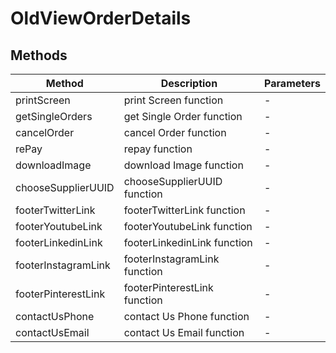 # OldViewOrderDetails

## Methods

<!-- @vuese:OldViewOrderDetails:methods:start -->
|Method|Description|Parameters|
|---|---|---|
|printScreen|print Screen function|-|
|getSingleOrders|get Single Order function|-|
|cancelOrder|cancel Order function|-|
|rePay|repay function|-|
|downloadImage|download Image function|-|
|chooseSupplierUUID|chooseSupplierUUID function|-|
|footerTwitterLink|footerTwitterLink function|-|
|footerYoutubeLink|footerYoutubeLink function|-|
|footerLinkedinLink|footerLinkedinLink function|-|
|footerInstagramLink|footerInstagramLink function|-|
|footerPinterestLink|footerPinterestLink function|-|
|contactUsPhone|contact Us Phone function|-|
|contactUsEmail|contact Us Email function|-|

<!-- @vuese:OldViewOrderDetails:methods:end -->


